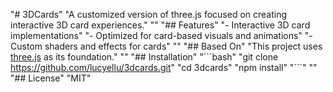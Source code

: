 "# 3DCards" 
"A customized version of three.js focused on creating interactive 3D card experiences." 
"" 
"## Features" 
"- Interactive 3D card implementations" 
"- Optimized for card-based visuals and animations" 
"- Custom shaders and effects for cards" 
"" 
"## Based On" 
"This project uses [three.js](https://github.com/mrdoob/three.js) as its foundation." 
"" 
"## Installation" 
"\`\`\`bash" 
"git clone https://github.com/lucyellu/3dcards.git" 
"cd 3dcards" 
"npm install" 
"\`\`\`" 
"" 
"## License" 
"MIT" 
